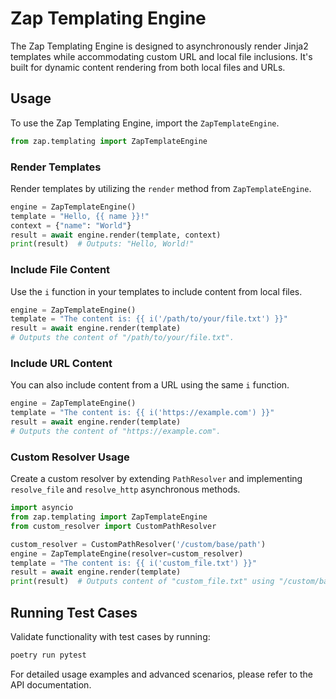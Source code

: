 # Zap Templating Engine

The Zap Templating Engine is designed to asynchronously render Jinja2 templates while accommodating custom URL and local file inclusions. It's built for dynamic content rendering from both local files and URLs.

## Usage

To use the Zap Templating Engine, import the `ZapTemplateEngine`.

```python
from zap.templating import ZapTemplateEngine
```

### Render Templates

Render templates by utilizing the `render` method from `ZapTemplateEngine`.

```python
engine = ZapTemplateEngine()
template = "Hello, {{ name }}!"
context = {"name": "World"}
result = await engine.render(template, context)
print(result)  # Outputs: "Hello, World!"
```

### Include File Content

Use the `i` function in your templates to include content from local files.

```python
engine = ZapTemplateEngine()
template = "The content is: {{ i('/path/to/your/file.txt') }}"
result = await engine.render(template)
# Outputs the content of "/path/to/your/file.txt".
```

### Include URL Content

You can also include content from a URL using the same `i` function.

```python
engine = ZapTemplateEngine()
template = "The content is: {{ i('https://example.com') }}"
result = await engine.render(template)
# Outputs the content of "https://example.com".
```

### Custom Resolver Usage

Create a custom resolver by extending `PathResolver` and implementing `resolve_file` and `resolve_http` asynchronous methods.

```python
import asyncio
from zap.templating import ZapTemplateEngine
from custom_resolver import CustomPathResolver

custom_resolver = CustomPathResolver('/custom/base/path')
engine = ZapTemplateEngine(resolver=custom_resolver)
template = "The content is: {{ i('custom_file.txt') }}"
result = await engine.render(template)
print(result)  # Outputs content of "custom_file.txt" using "/custom/base/path" as the base path.
```

## Running Test Cases

Validate functionality with test cases by running:

```sh
poetry run pytest
```

For detailed usage examples and advanced scenarios, please refer to the API documentation.